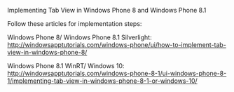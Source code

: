 Implementing Tab View in Windows Phone 8 and Windows Phone 8.1

Follow these articles for implementation steps:

Windows Phone 8/ Windows Phone 8.1 Silverlight: http://windowsapptutorials.com/windows-phone/ui/how-to-implement-tab-view-in-windows-phone-8/

Windows Phone 8.1 WinRT/ Windows 10: http://windowsapptutorials.com/windows-phone-8-1/ui-windows-phone-8-1/implementing-tab-view-in-windows-phone-8-1-or-windows-10/